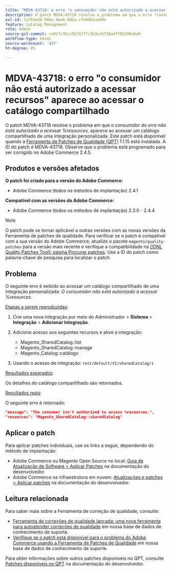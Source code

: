 ```yaml
---
title: "MDVA-43718: o erro 'o consumidor não está autorizado a acessar recursos' aparece ao acessar o catálogo compartilhado"
description: O patch MDVA-43718 resolve o problema em que o erro *consumidor não está autorizado a acessar %resources.* é exibido ao acessar um catálogo compartilhado de uma integração personalizada. Este patch está disponível quando a [Ferramenta de correções de qualidade (QPT)](/help/announcements/adobe-commerce-announcements/magento-quality-patches-released-new-tool-to-self-serve-quality-patches.md) 1.1.15 está instalada. A ID do patch é MDVA-43718. Observe que o problema está programado para ser corrigido no Adobe Commerce 2.4.5.
exl-id: fa783ed4-906e-4ee6-b82a-cfe6db5ae89e
feature: Catalog Management
role: Admin
source-git-commit: ce81fc35cc5b7477fc5b3cd5f36a4ff65280e6a0
workflow-type: tm+mt
source-wordcount: '427'
ht-degree: 0%

---
```


# MDVA-43718: o erro &quot;o consumidor não está autorizado a acessar recursos&quot; aparece ao acessar o catálogo compartilhado

O patch MDVA-43718 resolve o problema em que o consumidor *do erro não está autorizado a acessar %resources.* aparece ao acessar um catálogo compartilhado de uma integração personalizada. Este patch está disponível quando a [Ferramenta de Patches de Qualidade (QPT)](/help/announcements/adobe-commerce-announcements/magento-quality-patches-released-new-tool-to-self-serve-quality-patches.md) 1.1.15 está instalada. A ID do patch é MDVA-43718. Observe que o problema está programado para ser corrigido no Adobe Commerce 2.4.5.

## Produtos e versões afetados

**O patch foi criado para a versão do Adobe Commerce:**

* Adobe Commerce (todos os métodos de implantação) 2.4.1

**Compatível com as versões do Adobe Commerce:**

* Adobe Commerce (todos os métodos de implantação) 2.3.0 - 2.4.4

>[!NOTE]
>
>O patch pode se tornar aplicável a outras versões com as novas versões da Ferramenta de patches de qualidade. Para verificar se o patch é compatível com a sua versão do Adobe Commerce, atualize o pacote `magento/quality-patches` para a versão mais recente e verifique a compatibilidade na [[!DNL Quality Patches Tool]: página Procurar patches](https://devdocs.magento.com/quality-patches/tool.html#patch-grid). Use a ID do patch como palavra-chave de pesquisa para localizar o patch.

## Problema

O seguinte erro é exibido ao acessar um catálogo compartilhado de uma integração personalizada: *O consumidor não está autorizado a acessar %resources*.

<u>Etapas a serem reproduzidas</u>:

1. Crie uma nova integração por meio do Administrador > **Sistema** > **Integração** > **Adicionar Integração**.
1. Adicione acesso aos seguintes recursos e ative a integração:

   * Magento_SharedCatalog::list
   * Magento_SharedCatalog::manage
   * Magento_Catalog::catálogo

1. Usando o acesso de integração: `rest/default/V1/sharedCatalog/1`

<u>Resultados esperados</u>:

Os detalhes do catálogo compartilhado são retornados.

<u>Resultados reais</u>:

O seguinte erro é retornado:

```JSON
"message": "The consumer isn't authorized to access %resources.",
"resources": "Magento_SharedCatalog::sharedCatalog"
```

## Aplicar o patch

Para aplicar patches individuais, use os links a seguir, dependendo do método de implantação:

* Adobe Commerce ou Magento Open Source no local: [Guia de Atualização de Software > Aplicar Patches](https://devdocs.magento.com/guides/v2.4/comp-mgr/patching/mqp.html) na documentação do desenvolvedor.
* Adobe Commerce na infraestrutura em nuvem: [Atualizações e patches > Aplicar patches](https://devdocs.magento.com/cloud/project/project-patch.html) na documentação do desenvolvedor.

## Leitura relacionada

Para saber mais sobre a Ferramenta de correção de qualidade, consulte:

* [Ferramenta de correções de qualidade lançada: uma nova ferramenta para autoatender correções de qualidade](/help/announcements/adobe-commerce-announcements/magento-quality-patches-released-new-tool-to-self-serve-quality-patches.md) em nossa base de dados de conhecimento de suporte.
* [Verifique se o patch está disponível para o problema do Adobe Commerce usando a Ferramenta de Patches de Qualidade](/help/support-tools/patches-available-in-qpt-tool/check-patch-for-magento-issue-with-magento-quality-patches.md) em nossa base de dados de conhecimento de suporte.

Para obter informações sobre outros patches disponíveis no QPT, consulte [Patches disponíveis no QPT](https://devdocs.magento.com/quality-patches/tool.html#patch-grid) na documentação do desenvolvedor.
